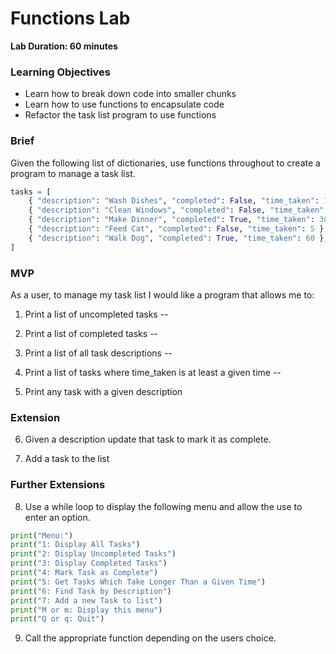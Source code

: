 # Functions Lab

**Lab Duration: 60 minutes**

### Learning Objectives
- Learn how to break down code into smaller chunks
- Learn how to use functions to encapsulate code
- Refactor the task list program to use functions

### Brief

Given the following list of dictionaries, use functions throughout to create a program to manage a task list.

```python
tasks = [
    { "description": "Wash Dishes", "completed": False, "time_taken": 10 },
    { "description": "Clean Windows", "completed": False, "time_taken": 15 },
    { "description": "Make Dinner", "completed": True, "time_taken": 30 },
    { "description": "Feed Cat", "completed": False, "time_taken": 5 },
    { "description": "Walk Dog", "completed": True, "time_taken": 60 },
]
```

### MVP

As a user, to manage my task list I would like a program that allows me to:

1. Print a list of uncompleted tasks --

2. Print a list of completed tasks --

3. Print a list of all task descriptions -- 

4. Print a list of tasks where time_taken is at least a given time --

5. Print any task with a given description 


### Extension

6. Given a description update that task to mark it as complete.

7. Add a task to the list

### Further Extensions

8. Use a while loop to display the following menu and allow the use to enter an option.

```python
print("Menu:")
print("1: Display All Tasks")
print("2: Display Uncompleted Tasks")
print("3: Display Completed Tasks")
print("4: Mark Task as Complete")
print("5: Get Tasks Which Take Longer Than a Given Time")
print("6: Find Task by Description")
print("7: Add a new Task to list")
print("M or m: Display this menu")
print("Q or q: Quit")
```

9. Call the appropriate function depending on the users choice.
